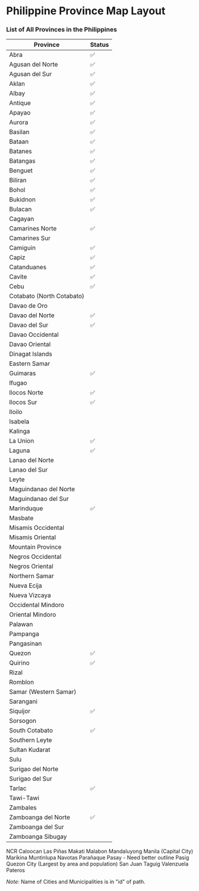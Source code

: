 # Philippine Province Map Layout
### List of All Provinces in the Philippines

| Province                  | Status |
|---------------------------|--------|
| Abra                      | ✅     |
| Agusan del Norte          | ✅     |
| Agusan del Sur            | ✅     |
| Aklan                     | ✅     |
| Albay                     | ✅     |
| Antique                   | ✅     |
| Apayao                    | ✅     |
| Aurora                    | ✅     |
| Basilan                   | ✅     |
| Bataan                    | ✅     |
| Batanes                   | ✅     |
| Batangas                  | ✅     |
| Benguet                   | ✅     |
| Biliran                   | ✅     |
| Bohol                     | ✅     |
| Bukidnon                  | ✅     |
| Bulacan                   | ✅     |
| Cagayan                   |        |
| Camarines Norte           | ✅     |
| Camarines Sur             |        |
| Camiguin                  | ✅     |
| Capiz                     | ✅     |
| Catanduanes               | ✅     |
| Cavite                    | ✅     |
| Cebu                      | ✅     |
| Cotabato (North Cotabato) |        |
| Davao de Oro              |        |
| Davao del Norte           | ✅     |
| Davao del Sur             | ✅     |
| Davao Occidental          |        |
| Davao Oriental            |        |
| Dinagat Islands           |        |
| Eastern Samar             |        |
| Guimaras                  | ✅     |
| Ifugao                    |        |
| Ilocos Norte              | ✅     |
| Ilocos Sur                | ✅     |
| Iloilo                    |        |
| Isabela                   |        |
| Kalinga                   |        |
| La Union                  | ✅     |
| Laguna                    | ✅     |
| Lanao del Norte           |        |
| Lanao del Sur             |        |
| Leyte                     |        |
| Maguindanao del Norte     |        |
| Maguindanao del Sur       |        |
| Marinduque                | ✅     |
| Masbate                   |        |
| Misamis Occidental        |        |
| Misamis Oriental          |        |
| Mountain Province         |        |
| Negros Occidental         |        |
| Negros Oriental           |        |
| Northern Samar            |        |
| Nueva Ecija               |        |
| Nueva Vizcaya             |        |
| Occidental Mindoro        |        |
| Oriental Mindoro          |        |
| Palawan                   |        |
| Pampanga                  |        |
| Pangasinan                |        |
| Quezon                    | ✅     |
| Quirino                   | ✅     |
| Rizal                     |        |
| Romblon                   |        |
| Samar (Western Samar)     |        |
| Sarangani                 |        |
| Siquijor                  | ✅     |
| Sorsogon                  |        |
| South Cotabato            | ✅     |
| Southern Leyte            |        |
| Sultan Kudarat            |        |
| Sulu                      |        |
| Surigao del Norte         |        |
| Surigao del Sur           |        |
| Tarlac                    | ✅     |
| Tawi-Tawi                 |        |
| Zambales                  |        |
| Zamboanga del Norte       | ✅     |
| Zamboanga del Sur         |        |
| Zamboanga Sibugay         |        |



NCR
Caloocan
Las Piñas
Makati
Malabon
Mandaluyong
Manila (Capital City)
Marikina
Muntinlupa
Navotas
Parañaque
Pasay - Need better outline
Pasig
Quezon City (Largest by area and population)
San Juan
Taguig
Valenzuela
Pateros 


<i>Note:</i> Name of Cities and Municipalities is in "id" of path.

